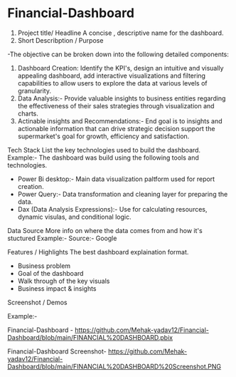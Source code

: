 # Financial-Dashboard
1. Project title/ Headline
A concise , descriptive name for the dashboard.
2. Short Describption / Purpose
   
-The objective can be broken down into the following detailed components:
1. Dashboard Creation: Identify the KPI's, design an intuitive and visually appealing dashboard, add interactive visualizations and filtering capabilities to allow users to explore the data at various levels of granularity.
2. Data Analysis:- Provide valuable insights to business entities regarding the effectiveness of their sales strategies through visualization and charts.
3. Actinable insights and Recommendations:- End goal is to insights and actionable information that can drive strategic decision support the supermarket's goal for growth, efficiency and satisfaction.

Tech Stack
List the key technologies used to build the dashboard.
Example:-
The dashboard was build using the following tools and technologies.
- Power Bi desktop:- Main data visualization paltform used for report creation.
- Power Query:- Data transformation and cleaning layer for preparing the data.
- Dax (Data Analysis Expressions):- Use for calculating resources, dynamic visulas, and conditional logic.

Data Source 
More info on where the data comes from and how it's stuctured
Example:- 
Source:- Google

Features / Highlights 
The best dashboard explaination format.
- Business problem
- Goal of the dashboard
- Walk through of the key visuals
- Business impact & insights

Screenshot / Demos

Example:-

Financial-Dashboard - https://github.com/Mehak-yadav12/Financial-Dashboard/blob/main/FINANCIAL%20DASHBOARD.pbix

Financial-Dashboard Screenshot- https://github.com/Mehak-yadav12/Financial-Dashboard/blob/main/FINANCIAL%20DASHBOARD%20Screenshot.PNG
